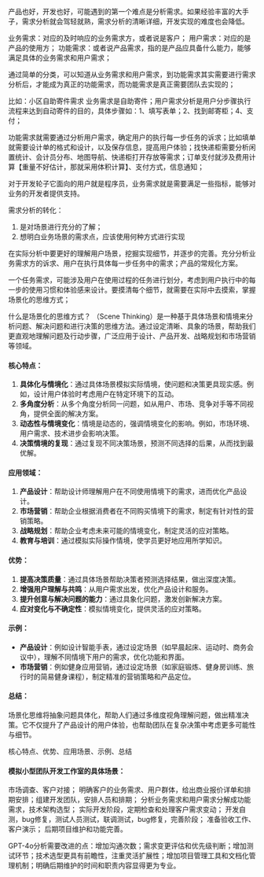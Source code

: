 产品也好，开发也好，可能遇到的第一个难点是分析需求。如果经验丰富的大手子，需求分析就会驾轻就熟，需求分析的清晰详细，开发实现的难度也会降低。

业务需求：对应的及时响应的业务需求方，或者说是客户；
用户需求：对应的是产品的使用方；
功能需求：或者说产品需求，指的是产品应具备什么能力，能够满足具体的业务需求和用户需求；

通过简单的分类，可以知道从业务需求和用户需求，到功能需求其实需要进行需求分析后，才能成为真正的功能需求，而功能需求是真正需要团队去实现的；

比如：小区自助寄件需求
业务需求是自助寄件；用户需求分析是用户分步骤执行流程来达到自动寄件的目的，具体步骤如：1、填写表单；2、找到邮寄柜；4、支付；

功能需求就需要通过分析用户需求，确定用户的执行每一步任务的诉求；比如填单就需要设计单的格式和设计，以及保存信息，提高用户体验；找快递柜需要分析闲置统计、会计员分布、地图导航、快递柜打开存放等需求；订单支付就涉及费用计算【重量不好估计，那就采用体积计算】、支付方式，信息通知；

对于开发轮子它面向的用户就是程序员，业务需求就是需要满足一些指标，能够对业务的开发者提供支持。

需求分析的转化：
1. 是对场景进行充分的了解；
2. 想明白业务场景的需求点，应该使用何种方式进行实现

在实际分析中要更好的理解用户场景，挖掘实现细节，并逐步的完善。充分分析业务需求方的诉求、用户在执行具体每一步任务中的需求；产品的常规化方案。

一个任务需求，可能涉及用户在使用过程的任务进行划分，考虑到用户执行中的每一步的使用习惯和体验感来设计。要摸清每个细节，就需要在实际中去摸索，掌握场景化的思维方式；

什么是场景化的思维方式？
（Scene Thinking）是一种基于具体场景和情境来分析问题、解决问题和进行决策的思维方法。通过设定清晰、具象的场景，帮助我们更直观地理解问题及行动步骤，广泛应用于设计、产品开发、战略规划和市场营销等领域。

#### 核心特点：

1. **具体化与情境化**：通过具体场景模拟实际情境，使问题和决策更具现实感。例如，设计用户体验时考虑用户在特定环境下的互动。
2. **多角度分析**：从多个角度分析同一问题，如从用户、市场、竞争对手等不同视角，提供全面的解决方案。
3. **动态性与情境变化**：情境是动态的，强调情境变化的影响。例如，市场环境、用户需求、技术进步会影响决策。
4. **决策情境的复现**：通过复现不同决策场景，预测不同选择的后果，从而找到最优解。

#### 应用领域：
1. **产品设计**：帮助设计师理解用户在不同使用情境下的需求，进而优化产品设计。
2. **市场营销**：帮助企业根据消费者在不同购买情境下的需求，制定有针对性的营销策略。
3. **战略规划**：帮助企业考虑未来可能的情境变化，制定灵活的应对策略。
4. **教育与培训**：通过模拟实际操作情境，使学员更好地应用所学知识。

#### 优势：
1. **提高决策质量**：通过具体场景帮助决策者预测选择结果，做出深度决策。
2. **增强用户理解与共鸣**：从用户需求出发，优化产品设计和服务。
3. **提升创意与解决问题的能力**：通过具象化问题，激发创新解决方案。
4. **应对变化与不确定性**：模拟情境变化，提供灵活的应对策略。

#### 示例：
- **产品设计**：例如设计智能手表，通过设定场景（如早晨起床、运动时、商务会议中），理解不同情境下用户的需求，优化功能和界面。
- **市场营销**：例如健身应用营销，通过设定场景（如家庭锻炼、健身房训练、旅行时的简易健身课程），制定精准的营销策略和产品定位。

#### 总结：
场景化思维将抽象问题具体化，帮助人们通过多维度视角理解问题，做出精准决策。它不仅提升了产品设计的用户体验，也帮助团队在复杂决策中考虑更多可能性与细节。

核心特点、优势、应用场景、示例、总结


#### 模拟小型团队开发工作室的具体场景：
市场调查、客户对接；
明确客户的业务需求、用户群体，给出商业报价详单和排期安排；组建开发团队，安排人员和排期；
分析业务需求和用户需求分解成功能需求，技术架构选型；
实际开发阶段，定期检查和处理客户需求变动；
开发自测，bug修复，测试人员测试，联调测试，bug修复，完善阶段；
准备验收工作、客户演示；
后期项目维护和功能完善。

GPT-4o分析需要改进的点：增加沟通次数；需求变更评估和优先级判断；增加测试环节；技术选型更具有前瞻性，注重灵活扩展性；增加项目管理工具和文档化管理机制；明确后期维护的时间和职责内容显得更为专业。


